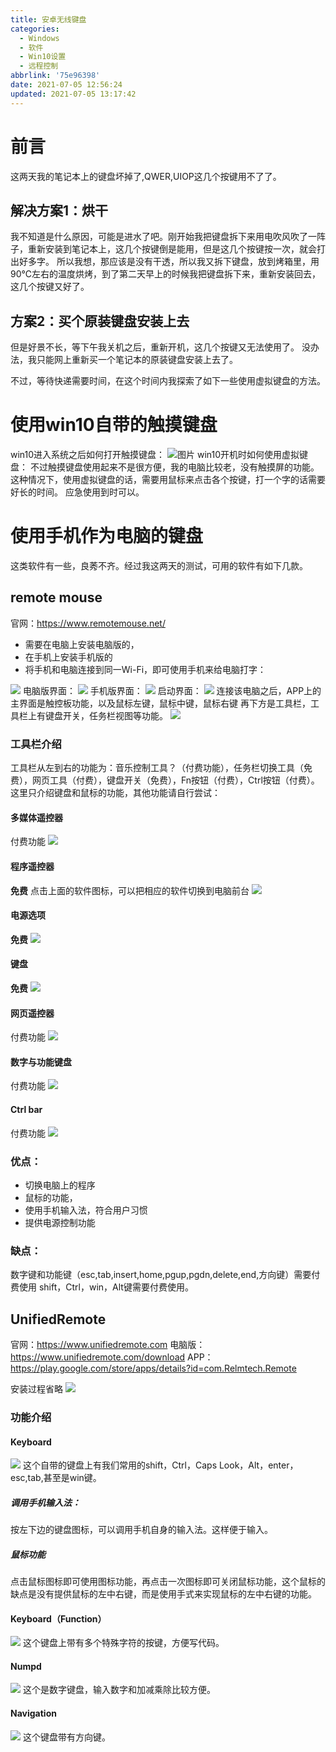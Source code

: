 ```yaml
---
title: 安卓无线键盘
categories:
  - Windows
  - 软件
  - Win10设置
  - 远程控制
abbrlink: '75e96398'
date: 2021-07-05 12:56:24
updated: 2021-07-05 13:17:42
---
```

# 前言
这两天我的笔记本上的键盘坏掉了,QWER,UIOP这几个按键用不了了。
## 解决方案1：烘干
我不知道是什么原因，可能是进水了吧。刚开始我把键盘拆下来用电吹风吹了一阵子，重新安装到笔记本上，这几个按键倒是能用，但是这几个按键按一次，就会打出好多字。
所以我想，那应该是没有干透，所以我又拆下键盘，放到烤箱里，用90℃左右的温度烘烤，到了第二天早上的时候我把键盘拆下来，重新安装回去，这几个按键又好了。

## 方案2：买个原装键盘安装上去
但是好景不长，等下午我关机之后，重新开机，这几个按键又无法使用了。
没办法，我只能网上重新买一个笔记本的原装键盘安装上去了。

不过，等待快递需要时间，在这个时间内我探索了如下一些使用虚拟键盘的方法。

# 使用win10自带的触摸键盘
win10进入系统之后如何打开触摸键盘：
![图片](https://gitee.com/XiaoLan223/images/raw/master/Windows/Software/Win10Settings/RemoteControl/AndroidWirelessKeyboard/1.png)
win10开机时如何使用虚拟键盘：
不过触摸键盘使用起来不是很方便，我的电脑比较老，没有触摸屏的功能。这种情况下，使用虚拟键盘的话，需要用鼠标来点击各个按键，打一个字的话需要好长的时间。
应急使用到时可以。
# 使用手机作为电脑的键盘
这类软件有一些，良莠不齐。经过我这两天的测试，可用的软件有如下几款。
## remote mouse
官网：https://www.remotemouse.net/

- 需要在电脑上安装电脑版的，
- 在手机上安装手机版的
- 将手机和电脑连接到同一Wi-Fi，即可使用手机来给电脑打字：

![](https://gitee.com/XiaoLan223/images/raw/master/Windows/Software/Win10Settings/RemoteControl/AndroidWirelessKeyboard/2.png)
电脑版界面：
![](https://gitee.com/XiaoLan223/images/raw/master/Windows/Software/Win10Settings/RemoteControl/AndroidWirelessKeyboard/3.png)
手机版界面：
![](https://gitee.com/XiaoLan223/images/raw/master/Windows/Software/Win10Settings/RemoteControl/AndroidWirelessKeyboard/4.jpg)
启动界面：
![](https://gitee.com/XiaoLan223/images/raw/master/Windows/Software/Win10Settings/RemoteControl/AndroidWirelessKeyboard/5.png)
连接该电脑之后，APP上的主界面是触控板功能，以及鼠标左键，鼠标中键，鼠标右键
再下方是工具栏，工具栏上有键盘开关，任务栏视图等功能。
![](https://gitee.com/XiaoLan223/images/raw/master/Windows/Software/Win10Settings/RemoteControl/AndroidWirelessKeyboard/6.png)

### 工具栏介绍
工具栏从左到右的功能为：音乐控制工具？（付费功能），任务栏切换工具（免费），网页工具（付费），键盘开关（免费），Fn按钮（付费），Ctrl按钮（付费）。
这里只介绍键盘和鼠标的功能，其他功能请自行尝试：

#### 多媒体遥控器
付费功能
![](https://gitee.com/XiaoLan223/images/raw/master/Windows/Software/Win10Settings/RemoteControl/AndroidWirelessKeyboard/7.png)

#### 程序遥控器
**免费**
点击上面的软件图标，可以把相应的软件切换到电脑前台
![](https://gitee.com/XiaoLan223/images/raw/master/Windows/Software/Win10Settings/RemoteControl/AndroidWirelessKeyboard/8.png)
#### 电源选项
**免费**
![](https://gitee.com/XiaoLan223/images/raw/master/Windows/Software/Win10Settings/RemoteControl/AndroidWirelessKeyboard/13.png)
#### 键盘
**免费**
![](https://gitee.com/XiaoLan223/images/raw/master/Windows/Software/Win10Settings/RemoteControl/AndroidWirelessKeyboard/10.png)
#### 网页遥控器
付费功能
![](https://gitee.com/XiaoLan223/images/raw/master/Windows/Software/Win10Settings/RemoteControl/AndroidWirelessKeyboard/9.png)
#### 数字与功能键盘
付费功能
![](https://gitee.com/XiaoLan223/images/raw/master/Windows/Software/Win10Settings/RemoteControl/AndroidWirelessKeyboard/11.png)
#### Ctrl bar
付费功能
![](https://gitee.com/XiaoLan223/images/raw/master/Windows/Software/Win10Settings/RemoteControl/AndroidWirelessKeyboard/12.png)



### 优点：
- 切换电脑上的程序
- 鼠标的功能，
- 使用手机输入法，符合用户习惯
- 提供电源控制功能

### 缺点：
数字键和功能键（esc,tab,insert,home,pgup,pgdn,delete,end,方向键）需要付费使用
shift，Ctrl，win，Alt键需要付费使用。
## UnifiedRemote
官网：https://www.unifiedremote.com
电脑版：
https://www.unifiedremote.com/download
APP：
https://play.google.com/store/apps/details?id=com.Relmtech.Remote

安装过程省略
![](https://gitee.com/XiaoLan223/images/raw/master/Windows/Software/Win10Settings/RemoteControl/AndroidWirelessKeyboard/14.png)

### 功能介绍
#### Keyboard

![](https://gitee.com/XiaoLan223/images/raw/master/Windows/Software/Win10Settings/RemoteControl/AndroidWirelessKeyboard/15.png)
这个自带的键盘上有我们常用的shift，Ctrl，Caps Look，Alt，enter，esc,tab,甚至是win键。

##### 调用手机输入法：
按左下边的键盘图标，可以调用手机自身的输入法。这样便于输入。
##### 鼠标功能
点击鼠标图标即可使用图标功能，再点击一次图标即可关闭鼠标功能，这个鼠标的缺点是没有提供鼠标的左中右键，而是使用手式来实现鼠标的左中右键的功能。

#### Keyboard（Function）
![](https://gitee.com/XiaoLan223/images/raw/master/Windows/Software/Win10Settings/RemoteControl/AndroidWirelessKeyboard/16.png)
这个键盘上带有多个特殊字符的按键，方便写代码。
#### Numpd
![](https://gitee.com/XiaoLan223/images/raw/master/Windows/Software/Win10Settings/RemoteControl/AndroidWirelessKeyboard/17.png)
这个是数字键盘，输入数字和加减乘除比较方便。
#### Navigation
![](https://gitee.com/XiaoLan223/images/raw/master/Windows/Software/Win10Settings/RemoteControl/AndroidWirelessKeyboard/18.png)
这个键盘带有方向键。


<!-- Windows/Software/Win10Settings/RemoteControl/AndroidWirelessKeyboard -->
<!-- Windows    Software    Win10 settings    remote control    Android wireless keyboard -->